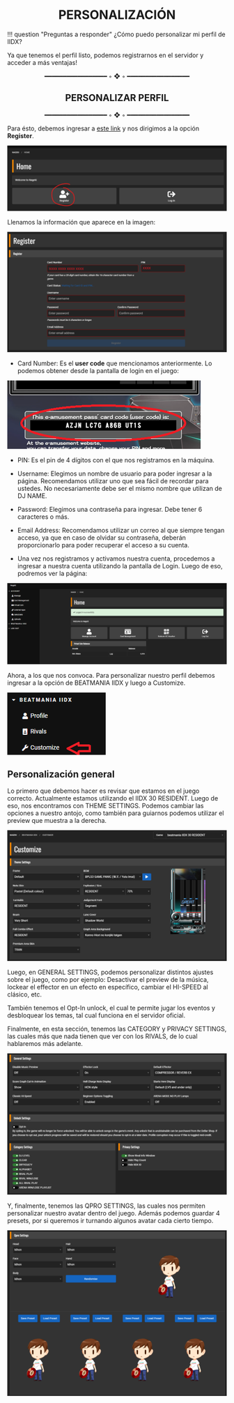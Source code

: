 # <center>PERSONALIZACIÓN</center>

!!! question "Preguntas a responder"
    ¿Cómo puedo personalizar mi perfil de IIDX?

Ya que tenemos el perfil listo, podemos registrarnos en el servidor y
acceder a más ventajas!

<center>━━━━━━━━━━━━━━━━━ ◦ ❖ ◦ ━━━━━━━━━━━━━━━━━</center>

## <center>PERSONALIZAR PERFIL</center>

<center>━━━━━━━━━━━━━━━━━ ◦ ❖ ◦ ━━━━━━━━━━━━━━━━━</center>

Para ésto, debemos ingresar a [este link](https://nageki-cg.net/) y nos
dirigimos a la opción **Register**.

![](media/image20.png)

Llenamos la información que aparece en la imagen:

![](media/image4.png)

-   Card Number: Es el **user code** que mencionamos anteriormente. Lo
    podemos obtener desde la pantalla de login en el juego:

![](media/image26.png)

-   PIN: Es el pin de 4 dígitos con el que nos registramos en la
    máquina.

-   Username: Elegimos un nombre de usuario para poder ingresar a la
    página. Recomendamos utilizar uno que sea fácil de recordar para
    ustedes. No necesariamente debe ser el mismo nombre que utilizan de
    DJ NAME.

-   Password: Elegimos una contraseña para ingresar. Debe tener 6
    caracteres o más.

-   Email Address: Recomendamos utilizar un correo al que siempre tengan
    acceso, ya que en caso de olvidar su contraseña, deberán
    proporcionarlo para poder recuperar el acceso a su cuenta.

<!-- -->

-   Una vez nos registramos y activamos nuestra cuenta, procedemos a
    ingresar a nuestra cuenta utilizando la pantalla de Login. Luego de
    eso, podremos ver la página:

![](media/image17.png)

Ahora, a los que nos convoca. Para personalizar nuestro perfil debemos
ingresar a la opción de BEATMANIA IIDX y luego a Customize.

![](media/image2.png)

## Personalización general 

Lo primero que debemos hacer es revisar que estamos en el juego
correcto. Actualmente estamos utilizando el IIDX 30 RESIDENT. Luego de
eso, nos encontramos con THEME SETTINGS. Podemos cambiar las opciones a
nuestro antojo, como también para guiarnos podemos utilizar el preview
que muestra a la derecha.

![](media/image13.png)

Luego, en GENERAL SETTINGS, podemos personalizar distintos ajustes sobre
el juego, como por ejemplo: Desactivar el preview de la música, lockear
el effector en un efecto en específico, cambiar el HI-SPEED al clásico,
etc.

También tenemos el Opt-In unlock, el cual te permite jugar los eventos y
desbloquear los temas, tal cual funciona en el servidor oficial.

Finalmente, en esta sección, tenemos las CATEGORY y PRIVACY SETTINGS,
las cuales más que nada tienen que ver con los RIVALS, de lo cual
hablaremos más adelante.

![](media/image9.png)

Y, finalmente, tenemos las QPRO SETTINGS, las cuales nos permiten
personalizar nuestro avatar dentro del juego. Además podemos guardar 4
presets, por si queremos ir turnando algunos avatar cada cierto tiempo.

![](media/image31.png)